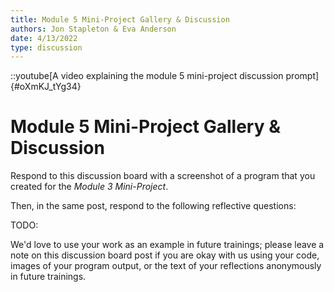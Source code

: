 ```yaml
---
title: Module 5 Mini-Project Gallery & Discussion
authors: Jon Stapleton & Eva Anderson
date: 4/13/2022
type: discussion
---
```


::youtube[A video explaining the module 5 mini-project discussion prompt]{#oXmKJ_tYg34}

# Module 5 Mini-Project Gallery & Discussion

Respond to this discussion board with a screenshot of a program that you created for the *Module 3 Mini-Project*.

Then, in the same post, respond to the following reflective questions:

TODO:

We'd love to use your work as an example in future trainings; please leave a note on this discussion board post if you are okay with us using your code, images of your program output, or the text of your reflections anonymously in future trainings.